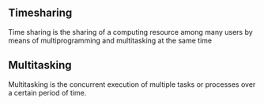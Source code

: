 ## Timesharing
Time sharing is the sharing of a computing resource among many users by means of multiprogramming and multitasking at the same time

## Multitasking
Multitasking is the concurrent execution of multiple tasks or processes over a certain period of time.

